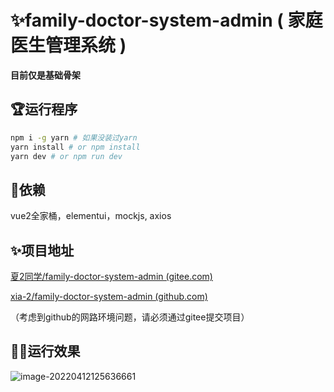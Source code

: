 # ✨family-doctor-system-admin ( 家庭医生管理系统 )

**目前仅是基础骨架**


## 🏆运行程序
```sh
npm i -g yarn # 如果没装过yarn
yarn install # or npm install
yarn dev # or npm run dev
```

## 🎁依赖

vue2全家桶，elementui，mockjs,  axios

## ✨项目地址

[夏2同学/family-doctor-system-admin (gitee.com)](https://gitee.com/xia_2/family-doctor-system-admin)

[xia-2/family-doctor-system-admin (github.com)](https://github.com/xia-2/family-doctor-system-admin)

（考虑到github的网路环境问题，请必须通过gitee提交项目）


## 🐱‍🏍运行效果

![image-20220412125636661](http://imgbed-xia-2.oss-cn-hangzhou.aliyuncs.com/img/image-20220412125636661.png)